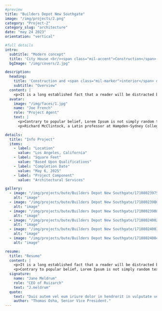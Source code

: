 ```yaml
---
#preview
title: "Builders Depot New Southgate"
image: "/img/projects/2.png"
category: "Project-2"
category_slug: "architecture"
date: "may 24 2023"
orientation: "vertical"

#full details
intro:
  subtitle: "Modern concept"
  title: 'City House <br/><span class="mil-accent">Construction</span>'
  bgImage: "/img/covers/2.jpg"

description:
  heading:
    title: 'Construction and <span class="mil-marker">interior</span> design'
    subtitle: "Overview"
  content: |
    <p>It is a long established fact that a reader will be distracted by the readable content of a page when looking at its layout. The point of using Lorem Ipsum is that it has a more-or-less normal distribution of letters, as opposed to using 'Content here, content here', making it look like readable English. Many desktop publishing packages and web page editors now use Lorem Ipsum as their default model text, and a search for 'lorem ipsum' will uncover many websites still in their infancy. Various versions have evolved over the years, sometimes by accident, sometimes on purpose (injected humour and the like).</p>
  avatar:
    image: "/img/faces/1.jpg"
    name: "Joe French"
    role: "Project Agent"
    text: |
      <p>Contrary to popular belief, Lorem Ipsum is not simply random text. It has roots in a piece of classical Latin literature from 45 BC, making it over 2000 years old.</p>
      <p>Richard McClintock, a Latin professor at Hampden-Sydney College in Virginia, looked up one of the more obscure Latin words, *consectetur*, from a Lorem Ipsum passage, and going through the cites of the word in classical literature, discovered the undoubtable source.</p>

details:
  title: "Info Project"
  items:
    - label: "Location"
      value: "Los Angeles, California"
    - label: "Square Feet"
      value: "Based Upon Qualifications"
    - label: "Completion Date"
      value: "May 6, 2025"
    - label: "Project Component"
      value: "Architectural Services"

gallery:
  - image: "/img/projects/bute/Builders Depot New Southgate/1710802397572.jpeg"
    alt: "image"
  - image: "/img/projects/bute/Builders Depot New Southgate/1710802398014.jpeg"
    alt: "image"
  - image: "/img/projects/bute/Builders Depot New Southgate/1710802398813.jpeg"
    alt: "image"
  - image: "/img/projects/bute/Builders Depot New Southgate/1710802400230.jpeg"
    alt: "image"
  - image: "/img/projects/bute/Builders Depot New Southgate/1710802400319.jpeg"
    alt: "image"
  - image: "/img/projects/bute/Builders Depot New Southgate/1710802400454.jpeg"
    alt: "image"

resume:
  title: "Resume"
  content: |
    <p>It is a long established fact that a reader will be distracted by the readable content of a page when looking at its layout. The point of using Lorem Ipsum as their default model text, and a search for 'lorem ipsum' will uncover many websites still in their infancy.</p>
    <p>Contrary to popular belief, Lorem Ipsum is not simply random text. It has been the industry's standard dummy text ever since the 1500s.</p>
  signature:
    name: "Jane Meldrum"
    role: "CEO of Ruizarch"
    text: "J.meldrum"
  quote:
    text: "Duis autem vel eum iriure dolor in hendrerit in vulputate velit esse molestie consequat"
    author: "Thomas Osha, Senior Vice President."
---
```


